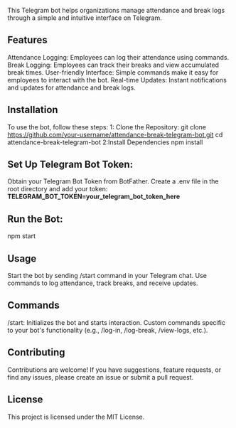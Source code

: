This Telegram bot helps organizations manage attendance and break logs through a simple and intuitive interface on Telegram.

## Features
Attendance Logging: Employees can log their attendance using commands.
Break Logging: Employees can track their breaks and view accumulated break times.
User-friendly Interface: Simple commands make it easy for employees to interact with the bot.
Real-time Updates: Instant notifications and updates for attendance and break logs.

## Installation
To use the bot, follow these steps:
1: Clone the Repository:
git clone https://github.com/your-username/attendance-break-telegram-bot.git
cd attendance-break-telegram-bot
2:Install Dependencies
npm install

## Set Up Telegram Bot Token:
Obtain your Telegram Bot Token from BotFather.
Create a .env file in the root directory and add your token:
**TELEGRAM_BOT_TOKEN=your_telegram_bot_token_here**

## Run the Bot:
npm start

## Usage
Start the bot by sending /start command in your Telegram chat.
Use commands to log attendance, track breaks, and receive updates.

## Commands
/start: Initializes the bot and starts interaction.
Custom commands specific to your bot's functionality (e.g., /log-in, /log-break, /view-logs, etc.).

## Contributing
Contributions are welcome! If you have suggestions, feature requests, or find any issues, please create an issue or submit a pull request.

## License
This project is licensed under the MIT License.
